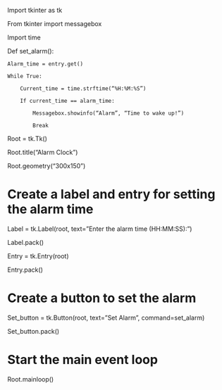 Import tkinter as tk

From tkinter import messagebox

Import time

Def set_alarm():

    Alarm_time = entry.get()

    While True:

        Current_time = time.strftime(“%H:%M:%S”)

        If current_time == alarm_time:

            Messagebox.showinfo(“Alarm”, “Time to wake up!”)

            Break



Root = tk.Tk()

Root.title(“Alarm Clock”)

Root.geometry(“300x150”)



# Create a label and entry for setting the alarm time

Label = tk.Label(root, text=”Enter the alarm time (HH:MM:SS):”)

Label.pack()

Entry = tk.Entry(root)

Entry.pack()



# Create a button to set the alarm

Set_button = tk.Button(root, text=”Set Alarm”, command=set_alarm)

Set_button.pack()



# Start the main event loop

Root.mainloop()



